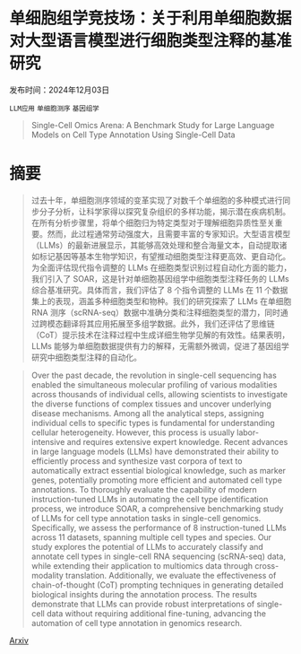 # 单细胞组学竞技场：关于利用单细胞数据对大型语言模型进行细胞类型注释的基准研究

发布时间：2024年12月03日

`LLM应用` `单细胞测序` `基因组学`

> Single-Cell Omics Arena: A Benchmark Study for Large Language Models on Cell Type Annotation Using Single-Cell Data

# 摘要

> 过去十年，单细胞测序领域的变革实现了对数千个单细胞的多种模式进行同步分子分析，让科学家得以探究复杂组织的多样功能，揭示潜在疾病机制。在所有分析步骤里，将单个细胞归为特定类型对于理解细胞异质性至关重要。然而，此过程通常劳动强度大，且需要丰富的专家知识。大型语言模型（LLMs）的最新进展显示，其能够高效处理和整合海量文本，自动提取诸如标记基因等基本生物学知识，有望推动细胞类型注释更高效、更自动化。为全面评估现代指令调整的 LLMs 在细胞类型识别过程自动化方面的能力，我们引入了 SOAR，这是针对单细胞基因组学中细胞类型注释任务的 LLMs 综合基准研究。具体而言，我们评估了 8 个指令调整的 LLMs 在 11 个数据集上的表现，涵盖多种细胞类型和物种。我们的研究探索了 LLMs 在单细胞 RNA 测序（scRNA-seq）数据中准确分类和注释细胞类型的潜力，同时通过跨模态翻译将其应用拓展至多组学数据。此外，我们还评估了思维链（CoT）提示技术在注释过程中生成详细生物学见解的有效性。结果表明，LLMs 能够为单细胞数据提供有力的解释，无需额外微调，促进了基因组学研究中细胞类型注释的自动化。

> Over the past decade, the revolution in single-cell sequencing has enabled the simultaneous molecular profiling of various modalities across thousands of individual cells, allowing scientists to investigate the diverse functions of complex tissues and uncover underlying disease mechanisms. Among all the analytical steps, assigning individual cells to specific types is fundamental for understanding cellular heterogeneity. However, this process is usually labor-intensive and requires extensive expert knowledge. Recent advances in large language models (LLMs) have demonstrated their ability to efficiently process and synthesize vast corpora of text to automatically extract essential biological knowledge, such as marker genes, potentially promoting more efficient and automated cell type annotations. To thoroughly evaluate the capability of modern instruction-tuned LLMs in automating the cell type identification process, we introduce SOAR, a comprehensive benchmarking study of LLMs for cell type annotation tasks in single-cell genomics. Specifically, we assess the performance of 8 instruction-tuned LLMs across 11 datasets, spanning multiple cell types and species. Our study explores the potential of LLMs to accurately classify and annotate cell types in single-cell RNA sequencing (scRNA-seq) data, while extending their application to multiomics data through cross-modality translation. Additionally, we evaluate the effectiveness of chain-of-thought (CoT) prompting techniques in generating detailed biological insights during the annotation process. The results demonstrate that LLMs can provide robust interpretations of single-cell data without requiring additional fine-tuning, advancing the automation of cell type annotation in genomics research.

[Arxiv](https://arxiv.org/abs/2412.02915)